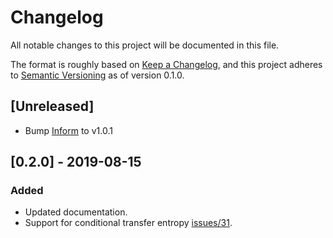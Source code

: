 # Changelog

All notable changes to this project will be documented in this file.

The format is roughly based on [Keep a Changelog](https://keepachangelog.com/en/1.0.0/), and this project adheres to [Semantic Versioning](https://semver.org/spec/v2.0.0.html) as of version 0.1.0.

## [Unreleased]

* Bump [Inform](https://github.com/ELIFE-ASU/Inform) to v1.0.1

## [0.2.0] - 2019-08-15

### Added

* Updated documentation.
* Support for conditional transfer entropy [issues/31](https://github.com/ELIFE-ASU/PyInform/issues/31).
